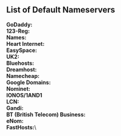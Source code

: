 ## List of Default Nameservers

**GoDaddy:**\
**123-Reg:**\
**Names:**\
**Heart Internet:**\
**EasySpace:**\
**UK2:**\
**Bluehosts:**\
**Dreamhost:**\
**Namecheap:**\
**Google Domains:**\
**Nominet:**\
**IONOS/1AND1**\
**LCN:**\
**Gandi:**\
**BT (British Telecom) Business:**\
**eNom:**\
**FastHosts:**\
